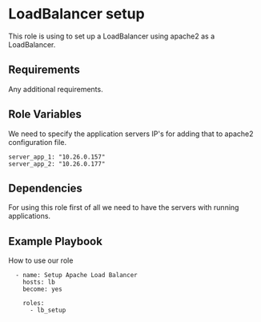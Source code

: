 LoadBalancer setup
=========

This role is using to set up a LoadBalancer using apache2 as a LoadBalancer.

Requirements
------------

Any additional requirements.

Role Variables
--------------
We need to specify the application servers IP's for adding that to apache2 configuration file.
```
server_app_1: "10.26.0.157"
server_app_2: "10.26.0.177"
```

Dependencies
------------

For using this role first of all we need to have the servers with running applications.

Example Playbook
----------------
How to use our role
```
  - name: Setup Apache Load Balancer
    hosts: lb
    become: yes

    roles:
      - lb_setup
```

